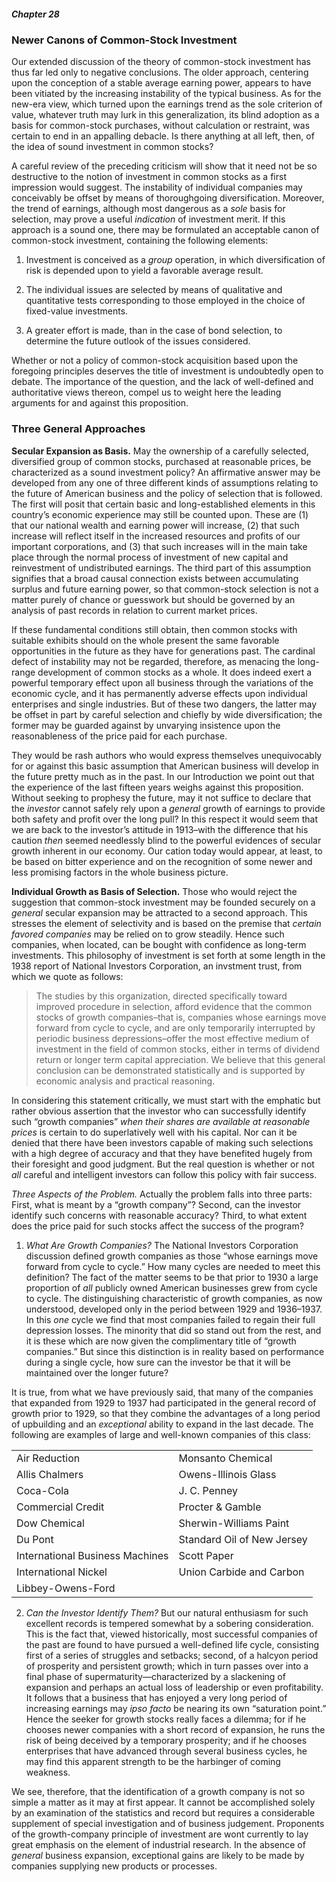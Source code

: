 ##### Chapter 28

### Newer Canons of Common-Stock Investment

Our extended discussion of the theory of common-stock investment has thus far led only to negative conclusions. The older approach, centering upon the conception of a stable average earning power, appears to have been vitiated by the increasing instability of the typical business. As for the new-era view, which turned upon the earnings trend as the sole criterion of value, whatever truth may lurk in this generalization, its blind adoption as a basis for common-stock purchases, without calculation or restraint, was certain to end in an appalling debacle. Is there anything at all left, then, of the idea of sound investment in common stocks?

A careful review of the preceding criticism will show that it need not be so destructive to the notion of investment in common stocks as a first impression would suggest. The instability of individual companies may conceivably be offset by means of thoroughgoing diversification. Moreover, the trend of earnings, although most dangerous as a *sole* basis for selection, may prove a useful *indication* of investment merit. If this approach is a sound one, there may be formulated an acceptable canon of common-stock investment, containing the following elements:

1. Investment is conceived as a *group* operation, in which diversification of risk is depended upon to yield a favorable average result.

2. The individual issues are selected by means of qualitative and quantitative tests corresponding to those employed in the choice of fixed-value investments.

3. A greater effort is made, than in the case of bond selection, to determine the future outlook of the issues considered.

Whether or not a policy of common-stock acquisition based upon the foregoing principles deserves the title of investment is undoubtedly open to debate. The importance of the question, and the lack of well-defined and authoritative views thereon, compel us to weight here the leading arguments for and against this proposition.

### Three General Approaches

**Secular Expansion as Basis.** May the ownership of a carefully selected, diversified group of common stocks, purchased at reasonable prices, be characterized as a sound investment policy? An affirmative answer may be developed from any one of three different kinds of assumptions relating to the future of American business and the policy of selection that is followed. The first will posit that certain basic and long-established elements in this country’s economic experience may still be counted upon. These are (1) that our national wealth and earning power will increase, (2) that such increase will reflect itself in the increased resources and profits of our important corporations, and (3) that such increases will in the main take place through the normal process of investment of new capital and reinvestment of undistributed earnings. The third part of this assumption signifies that a broad causal connection exists between accumulating surplus and future earning power, so that common-stock selection is not a matter purely of chance or guesswork but should be governed by an analysis of past records in relation to current market prices.

If these fundamental conditions still obtain, then common stocks with suitable exhibits should on the whole present the same favorable opportunities in the future as they have for generations past. The cardinal defect of instability may not be regarded, therefore, as menacing the long-range development of common stocks as a whole. It does indeed exert a powerful temporary effect upon all business through the variations of the economic cycle, and it has permanently adverse effects upon individual enterprises and single industries. But of these two dangers, the latter may be offset in part by careful selection and chiefly by wide diversification; the former may be guarded against by unvarying insistence upon the reasonableness of the price paid for each purchase.

They would be rash authors who would express themselves unequivocably for or against this basic assumption that American business will develop in the future pretty much as in the past. In our Introduction we point out that the experience of the last fifteen years weighs against this proposition. Without seeking to prophesy the future, may it not suffice to declare that the *investor* cannot safely rely upon a *general* growth of earnings to provide both safety and profit over the long pull? In this respect it would seem that we are back to the investor’s attitude in 1913–with the difference that his caution *then* seemed needlessly blind to the powerful evidences of secular growth inherent in our economy. Our cation today would appear, at least, to be based on bitter experience and on the recognition of some newer and less promising factors in the whole business picture.

**Individual Growth as Basis of Selection.** Those who would reject the suggestion that common-stock investment may be founded securely on a *general* secular expansion may be attracted to a second approach. This stresses the element of selectivity and is based on the premise that *certain favored companies* may be relied on to grow steadily. Hence such companies, when located, can be bought with confidence as long-term investments. This philosophy of investment is set forth at some length in the 1938 report of National Investors Corporation, an invstment trust, from which we quote as follows:

> The studies by this organization, directed specifically toward improved procedure in selection, afford evidence that the common stocks of growth companies–that is, companies whose earnings move forward from cycle to cycle, and are only temporarily interrupted by periodic business depressions–offer the most effective medium of investment in the field of common stocks, either in terms of dividend return or longer term capital appreciation. We believe that this general conclusion can be demonstrated statistically and is supported by economic analysis and practical reasoning.

 In considering this statement critically, we must start with the emphatic but rather obvious assertion that the investor who can successfully identify such “growth companies” *when their shares are available at reasonable prices* is certain to do superlatively well with his capital. Nor can it be denied that there have been investors capable of making such selections with a high degree of accuracy and that they have benefited hugely from their foresight and good judgment. But the real question is whether or not *all* careful and intelligent investors can follow this policy with fair success.

 *Three Aspects of the Problem.* Actually the problem falls into three parts: First, what is meant by a “growth company”? Second, can the investor identify such concerns with reasonable accuracy? Third, to what extent does the price paid for such stocks affect the success of the program?

 1. *What Are Growth Companies?* The National Investors Corporation discussion defined growth companies as those “whose earnings move forward from cycle to cycle.” How many cycles are needed to meet this definition? The fact of the matter seems to be that prior to 1930 a large proportion of *all* publicly owned American businesses grew from cycle to cycle. The distinguishing characteristic of growth companies, as now understood, developed only in the period between 1929 and 1936–1937. In this *one* cycle we find that most companies failed to regain their full depression losses. The minority that did so stand out from the rest, and it is these which are now given the complimentary title of “growth companies.” But since this distinction is in reality based on performance during a single cycle, how sure can the investor be that it will be maintained over the longer future?

 It is true, from what we have previously said, that many of the companies that expanded from 1929 to 1937 had participated in the general record of growth prior to 1929, so that they combine the advantages of a long period of upbuilding and an *exceptional* ability to expand in the last decade. The following are examples of large and well-known companies of this class:

<table>
  <tr>
    <td>Air Reduction</td>
    <td>Monsanto Chemical</td>
  </tr>
  <tr>
    <td>Allis Chalmers</td>
    <td>Owens-Illinois Glass</td>
  </tr>
  <tr>
    <td>Coca-Cola</td>
    <td>J. C. Penney</td>
  </tr>
  <tr>
    <td>Commercial Credit</td>
    <td>Procter & Gamble</td>
  </tr>
  <tr>
    <td>Dow Chemical</td>
    <td>Sherwin-Williams Paint</td>
  </tr>
  <tr>
    <td>Du Pont</td>
    <td>Standard Oil of New Jersey</td>
  </tr>
  <tr>
    <td>International Business Machines</td>
    <td>Scott Paper</td>
  </tr>
  <tr>
    <td>International Nickel</td>
    <td>Union Carbide and Carbon</td>
  </tr>
  <tr>
    <td>Libbey-Owens-Ford</td>
    <td>&nbsp;</td>
  </tr>
</table>

2. *Can the Investor Identify Them?* But our natural enthusiasm for such excellent records is tempered somewhat by a sobering consideration. This is the fact that, viewed historically, most successful companies of the past are found to have pursued a well-defined life cycle, consisting first of a series of struggles and setbacks; second, of a halcyon period of prosperity and persistent growth; which in turn passes over into a final phase of supermaturity—characterized by a slackening of expansion and perhaps an actual loss of leadership or even profitability. It follows that a business that has enjoyed a very long period of increasing earnings may *ipso facto* be nearing its own “saturation point.” Hence the seeker for growth stocks really faces a dilemma; for if he chooses newer companies with a short record of expansion, he runs the risk of being deceived by a temporary prosperity; and if he chooses enterprises that have advanced through several business cycles, he may find this apparent strength to be the harbinger of coming weakness.

We see, therefore, that the identification of a growth company is not so simple a matter as it may at first appear. It cannot be accomplished solely by an examination of the statistics and record but requires a considerable supplement of special investigation and of business judgement. Proponents of the growth-company principle of investment are wont currently to lay great emphasis on the element of industrial research. In the absence of *general* business expansion, exceptional gains are likely to be made by companies supplying new products or processes.
